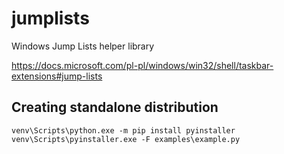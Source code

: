 # jumplists

Windows Jump Lists helper library

https://docs.microsoft.com/pl-pl/windows/win32/shell/taskbar-extensions#jump-lists

## Creating standalone distribution

```
venv\Scripts\python.exe -m pip install pyinstaller
venv\Scripts\pyinstaller.exe -F examples\example.py
```
